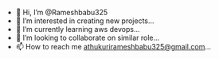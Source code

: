 - 👋 Hi, I’m @Rameshbabu325
- 👀 I’m interested in creating new projects...
- 🌱 I’m currently learning aws devops...
- 💞️ I’m looking to collaborate on similar role...
- 📫 How to reach me athukurirameshbabu325@gmail.com...

<!---
Rameshbabu325/Rameshbabu325 is a ✨ special ✨ repository because its `README.md` (this file) appears on your GitHub profile.
You can click the Preview link to take a look at your changes.
--->
